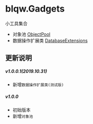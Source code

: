 ﻿# blqw.Gadgets
小工具集合

* 对象池 [ObjectPool](src/blqw.Gadgets/ObjectPool/README.md)
* 数据操作扩展类 [DatabaseExtensions](src/blqw.Gadgets/DatabaseExtensions/README.md)

## 更新说明 
##### v1.0.0.1(2019.10.31)
+ 新增`数据操作扩展类(测试版)`

##### v1.0.0
+ 初始版本
+ 新增`对象池`